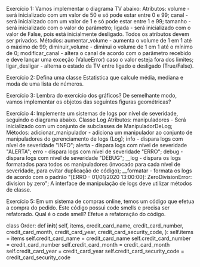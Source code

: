 Exercício 1: Vamos implementar o diagrama TV abaixo:
  Atributos:
    volume - será inicializado com um valor de 50 e só pode estar entre 0 e 99;
    canal - será inicializado com um valor de 1 e só pode estar entre 1 e 99;
    tamanho - será inicializado com o valor do parâmetro;
    ligada - será inicializado com o valor de False, pois está inicialmente desligado.
Todos os atributos devem ser privados.
  Métodos:
    aumentar_volume - aumenta o volume de 1 em 1 até o máximo de 99;
    diminuir_volume - diminui o volume de 1 em 1 até o mínimo de 0;
    modificar_canal - altera o canal de acordo com o parâmetro recebido e deve lançar uma exceção (ValueError) caso o valor esteja fora dos limites;
    ligar_desligar - alterna o estado da TV entre ligado e desligado (True/False).


Exercício 2: Defina uma classe Estatistica que calcule média, mediana e moda de uma lista de números.


Exercício 3: Lembra do exercício dos gráficos? De semelhante modo, vamos implementar os objetos das seguintes figuras geométricas?


Exercício 4: Implemente um sistemas de logs por nível de severidade, seguindo o diagrama abaixo.
  Classe Log
    Atributos:
      manipuladores - Será inicializado com um conjunto de subclasses de ManipuladorDeLog;
    Métodos:
      adicionar_manipulador - adiciona um manipulador ao conjunto de manipuladores do gerenciamento de logs (Log);
      info - dispara logs com nível de severidade "INFO";
      alerta - dispara logs com nível de severidade "ALERTA";
      erro - dispara logs com nível de severidade "ERRO";
      debug - dispara logs com nível de severidade "DEBUG";
      __log - dispara os logs formatados para todos os manipuladores (invocado para cada nível de severidade, para evitar duplicação de código);
      __formatar - formata os logs de acordo com o padrão "[ERRO - 01/01/2020 13:00:00]: ZeroDivisionError: division by zero";
A interface de manipulação de logs deve utilizar métodos de classe.


Exercício 5: Em um sistema de compras online, temos um código que efetua a compra do pedido. Este código possui code smells e precisa ser refatorado. Qual é o code smell? Efetue a refatoração do código.

class Order:
    def __init__(
        self,
        items,
        credit_card_name,
        credit_card_number,
        credit_card_month,
        credit_card_year,
        credit_card_security_code,
    ):
        self.items = items
        self.credit_card_name = credit_card_name
        self.credit_card_number = credit_card_number
        self.credit_card_month = credit_card_month
        self.credit_card_year = credit_card_year
        self.credit_card_security_code = credit_card_security_code